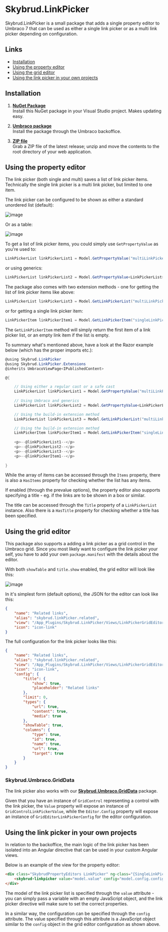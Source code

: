Skybrud.LinkPicker
==================

Skybrud.LinkPicker is a small package that adds a single property editor to Umbraco 7 that can be used as either a single link picker or as a multi link picker depending on configuration.

<!--Besides working like most other link pickers, it can also be configured to show a detailed list of the selected links (eg. as the table in the screenshot below).

![Screenshot of Skybrud.LinkPicker](https://cloud.githubusercontent.com/assets/3634580/9728573/2ab5caf0-5609-11e5-87e8-d7585378107e.png)-->

## Links

- <a href="#installation">Installation</a>
- <a href="#using-the-property-editor">Using the property editor</a>
- <a href="#using-the-grid-editor">Using the grid editor</a>
- <a href="#using-the-link-picker-in-your-own-projects">Using the link picker in your own projects</a>

## Installation

1. [**NuGet Package**][NuGetPackage]  
Install this NuGet package in your Visual Studio project. Makes updating easy.

1. [**Umbraco package**][UmbracoPackage]  
Install the package through the Umbraco backoffice.

1. [**ZIP file**][GitHubRelease]  
Grab a ZIP file of the latest release; unzip and move the contents to the root directory of your web application.

[NuGetPackage]: https://www.nuget.org/packages/Skybrud.LinkPicker
[UmbracoPackage]: https://our.umbraco.org/projects/backoffice-extensions/skybrudlinkpicker/
[GitHubRelease]: https://github.com/skybrud/Skybrud.LinkPicker/releases

## Using the property editor

The link picker (both single and multi) saves a list of link picker items. Technically the single link picker is a multi link picker, but limited to one item.

The link picker can be configured to be shown as either a standard unordered list (default):

![image](https://cloud.githubusercontent.com/assets/3634580/16986321/1da83912-4e86-11e6-9177-a6f72dfd43e7.png)

Or as a table:

![image](https://cloud.githubusercontent.com/assets/3634580/16986288/e8cdbbae-4e85-11e6-976d-2c2d8994b5b9.png)

To get a list of link picker items, you could simply use `GetPropertyValue` as you're used to:

```C#
LinkPickerList linkPickerList1 = Model.GetPropertyValue("multiLinkPicker") as LinkPickerList;
```

or using generics:


```C#
LinkPickerList linkPickerList2 = Model.GetPropertyValue<LinkPickerList>("multiLinkPicker");
```

The package also comes with two extension methods - one for getting the list of link picker items like above:

```C#
LinkPickerList linkPickerList3 = Model.GetLinkPickerList("multiLinkPicker");
```

or for getting a single link picker item:

```C#
LinkPickerItem linkPickerItem1 = Model.GetLinkPickerItem("singleLinkPicker");
```

The `GetLinkPickerItem` method will simply return the first item of a link picker list, or an empty link item if the list is empty.

To summary what's mentioned above, have a look at the Razor example below (which has the proper imports etc.):

```C#
@using Skybrud.LinkPicker
@using Skybrud.LinkPicker.Extensions
@inherits UmbracoViewPage<IPublishedContent>

@{

    // Using either a regular cast or a safe cast
    LinkPickerList linkPickerList1 = Model.GetPropertyValue("multiLinkPicker") as LinkPickerList;
    
    // Using Umbraco and generics
    LinkPickerList linkPickerList2 = Model.GetPropertyValue<LinkPickerList>("multiLinkPicker");

    // Using the build-in extension method
    LinkPickerList linkPickerList3 = Model.GetLinkPickerList("multiLinkPicker");

    // Using the build-in extension method
    LinkPickerItem linkPickerItem1 = Model.GetLinkPickerItem("singleLinkPicker");
    
    <p>--@linkPickerList1--</p>
    <p>--@linkPickerList2--</p>
    <p>--@linkPickerList3--</p>
    <p>--@linkPickerItem1--</p>
    
}
```

While the array of items can be accessed through the `Items` property, there is also a `HasItems` property for checking whether the list has any items.

If enabled (through the prevalue options), the property editor also supports specifying a title - eg. if the links are to be shown in a box or similar.

The title can be accessed through the `Title` property of a `LinkPickerList` instance. Also there is a `HasTitle` property for checking whether a title has been specified.

## Using the grid editor

This package also supports a adding a link picker as a grid control in the Umbraco grid. Since you most likely want to configure the link picker your self, you have to add your own `package.manifest` with the details about the editor.

With both `showTable` and `title.show` enabled, the grid editor will look like this:

![image](https://cloud.githubusercontent.com/assets/3634580/16986016/9b70c604-4e84-11e6-94c0-a32dac9e4b19.png)

In it's simplest form (default options), the JSON for the editor can look like this:

```JSON
{
    "name": "Related links",
    "alias": "skybrud.linkPicker.related",
    "view": "/App_Plugins/Skybrud.LinkPicker/Views/LinkPickerGridEditor.html",
    "icon": "icon-link"
}
```

The full configuration for the link picker looks like this:

```JSON
{
    "name": "Related links",
    "alias": "skybrud.linkPicker.related",
    "view": "/App_Plugins/Skybrud.LinkPicker/Views/LinkPickerGridEditor.html",
    "icon": "icon-link",
    "config": {
        "title": {
            "show": true,
            "placeholder": "Related links"
        },
        "limit": 0,
        "types": {
            "url": true,
            "content": true,
            "media": true
        },
        "showTable": true,
        "columns": {
            "type": true,
            "id": true,
            "name": true,
            "url": true,
            "target": true
        }
    }
}
```

### Skybrud.Umbraco.GridData
The link picker also works with our <a href="https://github.com/skybrud/Skybrud.Umbraco.GridData" target="_blank"><strong>Skybrud.Umbraco.GridData</strong></a> package.

Given that you have an instance of `GridControl` representing a control with the link picker, the `Value` property will expose an instance of `GridControlLinkPickerValue`, while the `Editor.Config` property will expose an instance of `GridEditorLinkPickerConfig` for the editor configuration.

## Using the link picker in your own projects

In relation to the backoffice, the main logic of the link picker has been isolated into an Angular directive that can be used in your custom Angular views.

Below is an example of the view for the property editor:

```HTML
<div class="SkybrudPropertyEditors LinkPicker" ng-class="{SingleLinkPicker: model.config.config.limit == 1, MultiLinkPicker: model.config.config.limit != 1}">
    <skybrud-linkpicker value="model.value" config="model.config.config">Sponsored by omgbacon.dk</skybrud-linkpicker>
</div>
```

The model of the link picker list is specified through the `value` attribute - you can simply pass a variable with an empty JavaScript object, and the link picker directive will make sure to set the correct properties.

In a similar way, the configuration can be specified through the `config` attribute. The value specified through this attribute is a JavaScript object similar to the `config` object in the grid editor configuration as shown above.
